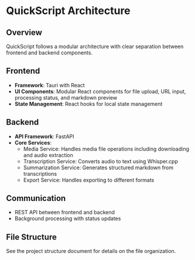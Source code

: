# QuickScript Architecture

## Overview

QuickScript follows a modular architecture with clear separation between frontend and backend components.

## Frontend

- **Framework**: Tauri with React
- **UI Components**: Modular React components for file upload, URL input, processing status, and markdown preview
- **State Management**: React hooks for local state management

## Backend

- **API Framework**: FastAPI
- **Core Services**:
  - Media Service: Handles media file operations including downloading and audio extraction
  - Transcription Service: Converts audio to text using Whisper.cpp
  - Summarization Service: Generates structured markdown from transcriptions
  - Export Service: Handles exporting to different formats

## Communication

- REST API between frontend and backend
- Background processing with status updates

## File Structure

See the project structure document for details on the file organization.


